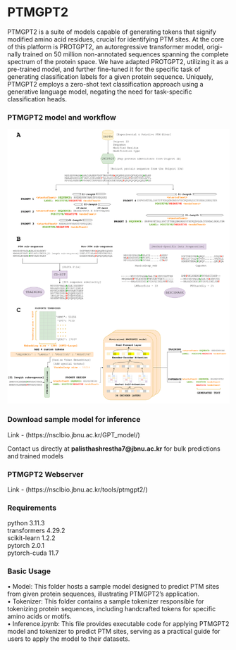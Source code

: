 <h1>PTMGPT2</h1>
<p>PTMGPT2 is a suite of models capable of generating tokens
that signify modified amino acid residues, crucial for identifying PTM sites. At the
core of this platform is PROTGPT2, an autoregressive transformer model, origi-
nally trained on 50 million non-annotated sequences spanning the complete spectrum
of the protein space. We have adapted PROTGPT2, utilizing it as a pre-trained
model, and further fine-tuned it for the specific task of generating classification
labels for a given protein sequence. Uniquely, PTMGPT2 employs a zero-shot text
classification approach using a generative language model, negating the need
for task-specific classification heads.</p>
<h3>PTMGPT2 model and workflow</h3>
<img src='PTMGPT2-workflow-model.png'></img>

<h3>Download sample model for inference</h3>
<p>Link - (https://nsclbio.jbnu.ac.kr/GPT_model/)</p>
<p>Contact us directly at <b>palisthashrestha7@jbnu.ac.kr</b> for bulk predictions and trained models</p>

<h3>PTMGPT2 Webserver</h3>
<p>Link - (https://nsclbio.jbnu.ac.kr/tools/ptmgpt2/)</p>

<h3>Requirements</h3>
<p>python 3.11.3 <br> transformers 4.29.2 <br> scikit-learn 1.2.2 <br> pytorch 2.0.1 <br> pytorch-cuda 11.7</p>

<h3>Basic Usage</h3>
<p>• Model: This folder hosts a sample model designed to predict PTM sites from given
protein sequences, illustrating PTMGPT2’s application.<br>
• Tokenizer: This folder contains a sample tokenizer responsible for tokenizing
protein sequences, including handcrafted tokens for specific amino acids or motifs.<br>
• Inference.ipynb: This file provides executable code for applying PTMGPT2 model
and tokenizer to predict PTM sites, serving as a practical guide for users to apply
the model to their datasets.</p>





